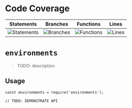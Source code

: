 # Code Coverage
| Statements                  | Branches                | Functions                 | Lines             |
| --------------------------- | ----------------------- | ------------------------- | ----------------- |
| ![Statements](https://img.shields.io/badge/statements-84.4%25-yellow.svg?style=flat) | ![Branches](https://img.shields.io/badge/branches-70.96%25-red.svg?style=flat) | ![Functions](https://img.shields.io/badge/functions-86.73%25-yellow.svg?style=flat) | ![Lines](https://img.shields.io/badge/lines-84.28%25-yellow.svg?style=flat) |
# `environments`

> TODO: description

## Usage

```
const environments = require('environments');

// TODO: DEMONSTRATE API
```